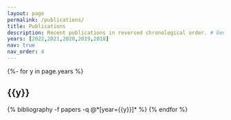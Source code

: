 ```yaml
---
layout: page
permalink: /publications/
title: Publications
description: Recent publications in reversed chronological order. # Generated by jekyll-scholar.
years: [2022,2021,2020,2019,2018]
nav: true
nav_order: 4
---
```

<!-- _pages/publications.md -->
<div class="publications">

{%- for y in page.years %}
  <h2 class="year">{{y}}</h2>
  {% bibliography -f papers -q @*[year={{y}}]* %}
{% endfor %}

</div>
